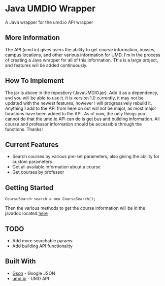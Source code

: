 # Java UMDIO Wrapper

A Java wrapper for the umd.io API wrapper

## More Information

The API (umd.io) gives users the ability to get course information, busses, campus locations, and other various information for UMD. I'm in the process of creating a Java wrapper for all of this information. This is a large project, and features will be added continuously.

## How To Implement

The jar is above in the repostiory (JavaUMDIO.jar). Add it as a dependency, and you will be able to use it. It is version 1.0 currently, it may not be updated with the newest features, however I will progressively rebuild it. Anything I add to the API from here on out will not be major, as most major functions have been added to the API. As of now, the only things you cannot do that the umd.io API can do is get bus and building information. All course and professor information should be accessible through the functions. Thanks!

## Current Features

* Search courses by various pre-set parameters, also giving the ability for custom parameters
* Get all available information about a course
* Get courses by professor

## Getting Started

```
CourseSearch search = new CourseSearch();
```

Then the various methods to get the course information will be in the javadoc located [here](https://schultzla.github.io/JavaUMDIO/)

## TODO

* Add more searchable params
* Add building API functionality

## Built With

* [Gson](https://github.com/google/gson) - Google JSON 
* [umd.io](http://umd.io) - UMD API
